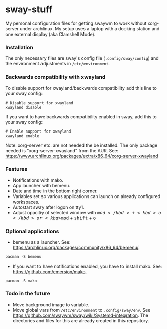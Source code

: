 # sway-stuff
My personal configuration files for getting swaywm to work without xorg-server under archlinux.
My setup uses a laptop with a docking station and one external display (aka Clamshell Mode).

### Installation
The only necessary files are sway's config file (`.config/sway/config`) and the environment adjustments in `/etc/environment`.

### Backwards compatibility with xwayland
To disable support for xwayland/backwards compatibility add this line to your sway config:
```
# Disable support for xwayland
xwayland disable
```

If you want to have backwards compatibility enabled in sway, add this to your sway config:
```
# Enable support for xwayland
xwayland enable
```
Note: xorg-server etc. are not needed the be installed. The only package needed is "xorg-server-xwayland" from the AUR. See: https://www.archlinux.org/packages/extra/x86_64/xorg-server-xwayland

### Features
- Notifications with mako.
- App launcher with bemenu.
- Date and time in the bottom right corner.
- Variables set so various applications can launch on already configured workspaces.
- Autostart sway after logon on tty1.
- Adjust opacitiy of selected window with <kbd>$mod</kbd> + <kbd>o</kbd> or <kbd>$mod</kbd> + <kbd>shift</kbd> + <kbd>o</kbd>

### Optional applications
- bemenu as a launcher. See: https://archlinux.org/packages/community/x86_64/bemenu/.
```
pacman -S bemenu
```
- If you want to have notifications enabled, you have to install mako. See: https://github.com/emersion/mako.
```
pacman -S mako
```

### Todo in the future
- Move background image to variable.
- Move global vars from `/etc/environment` to `.config/sway/env`. See https://github.com/swaywm/sway/wiki/Systemd-integration. The directories and files for this are already created in this repository.
